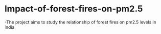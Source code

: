 # Impact-of-forest-fires-on-pm2.5
-The project aims to study the relationship of forest fires on pm2.5 levels in India
